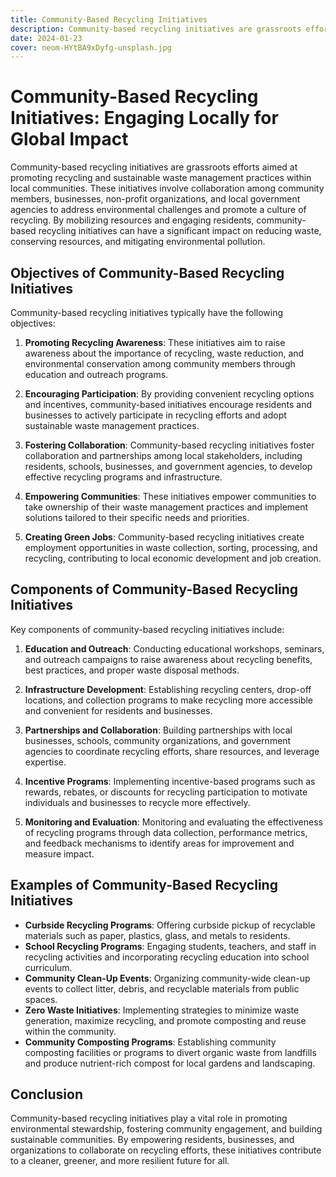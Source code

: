 ```yaml
---
title: Community-Based Recycling Initiatives
description: Community-based recycling initiatives are grassroots efforts aimed at promoting recycling and sustainable waste management practices within local communities.
date: 2024-01-23
cover: neom-HYtBA9xDyfg-unsplash.jpg
---
```



# Community-Based Recycling Initiatives: Engaging Locally for Global Impact

Community-based recycling initiatives are grassroots efforts aimed at promoting recycling and sustainable waste management practices within local communities. These initiatives involve collaboration among community members, businesses, non-profit organizations, and local government agencies to address environmental challenges and promote a culture of recycling. By mobilizing resources and engaging residents, community-based recycling initiatives can have a significant impact on reducing waste, conserving resources, and mitigating environmental pollution.

## Objectives of Community-Based Recycling Initiatives

Community-based recycling initiatives typically have the following objectives:

1. **Promoting Recycling Awareness**: These initiatives aim to raise awareness about the importance of recycling, waste reduction, and environmental conservation among community members through education and outreach programs.

2. **Encouraging Participation**: By providing convenient recycling options and incentives, community-based initiatives encourage residents and businesses to actively participate in recycling efforts and adopt sustainable waste management practices.

3. **Fostering Collaboration**: Community-based recycling initiatives foster collaboration and partnerships among local stakeholders, including residents, schools, businesses, and government agencies, to develop effective recycling programs and infrastructure.

4. **Empowering Communities**: These initiatives empower communities to take ownership of their waste management practices and implement solutions tailored to their specific needs and priorities.

5. **Creating Green Jobs**: Community-based recycling initiatives create employment opportunities in waste collection, sorting, processing, and recycling, contributing to local economic development and job creation.

## Components of Community-Based Recycling Initiatives

Key components of community-based recycling initiatives include:

1. **Education and Outreach**: Conducting educational workshops, seminars, and outreach campaigns to raise awareness about recycling benefits, best practices, and proper waste disposal methods.

2. **Infrastructure Development**: Establishing recycling centers, drop-off locations, and collection programs to make recycling more accessible and convenient for residents and businesses.

3. **Partnerships and Collaboration**: Building partnerships with local businesses, schools, community organizations, and government agencies to coordinate recycling efforts, share resources, and leverage expertise.

4. **Incentive Programs**: Implementing incentive-based programs such as rewards, rebates, or discounts for recycling participation to motivate individuals and businesses to recycle more effectively.

5. **Monitoring and Evaluation**: Monitoring and evaluating the effectiveness of recycling programs through data collection, performance metrics, and feedback mechanisms to identify areas for improvement and measure impact.

## Examples of Community-Based Recycling Initiatives

- **Curbside Recycling Programs**: Offering curbside pickup of recyclable materials such as paper, plastics, glass, and metals to residents.
- **School Recycling Programs**: Engaging students, teachers, and staff in recycling activities and incorporating recycling education into school curriculum.
- **Community Clean-Up Events**: Organizing community-wide clean-up events to collect litter, debris, and recyclable materials from public spaces.
- **Zero Waste Initiatives**: Implementing strategies to minimize waste generation, maximize recycling, and promote composting and reuse within the community.
- **Community Composting Programs**: Establishing community composting facilities or programs to divert organic waste from landfills and produce nutrient-rich compost for local gardens and landscaping.

## Conclusion

Community-based recycling initiatives play a vital role in promoting environmental stewardship, fostering community engagement, and building sustainable communities. By empowering residents, businesses, and organizations to collaborate on recycling efforts, these initiatives contribute to a cleaner, greener, and more resilient future for all.
